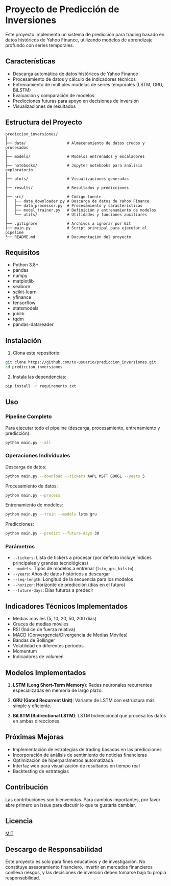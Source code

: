 # Proyecto de Predicción de Inversiones

Este proyecto implementa un sistema de predicción para trading basado en datos históricos de Yahoo Finance, utilizando modelos de aprendizaje profundo con series temporales.

## Características

- Descarga automática de datos históricos de Yahoo Finance
- Procesamiento de datos y cálculo de indicadores técnicos
- Entrenamiento de múltiples modelos de series temporales (LSTM, GRU, BiLSTM)
- Evaluación y comparación de modelos
- Predicciones futuras para apoyo en decisiones de inversión
- Visualizaciones de resultados

## Estructura del Proyecto

```
prediccion_inversiones/
│
├── data/                  # Almacenamiento de datos crudos y procesados
│
├── models/                # Modelos entrenados y escaladores
│
├── notebooks/             # Jupyter notebooks para análisis exploratorio
│
├── plots/                 # Visualizaciones generadas
│
├── results/               # Resultados y predicciones
│
├── src/                   # Código fuente
│   ├── data_downloader.py # Descarga de datos de Yahoo Finance
│   ├── data_processor.py  # Procesamiento y características
│   ├── model_trainer.py   # Definición y entrenamiento de modelos
│   └── utils/             # Utilidades y funciones auxiliares
│
├── .gitignore             # Archivos a ignorar por Git
├── main.py                # Script principal para ejecutar el pipeline
└── README.md              # Documentación del proyecto
```

## Requisitos

- Python 3.8+
- pandas
- numpy
- matplotlib
- seaborn
- scikit-learn
- yfinance
- tensorflow
- statsmodels
- joblib
- tqdm
- pandas-datareader

## Instalación

1. Clona este repositorio:
```bash
git clone https://github.com/tu-usuario/prediccion_inversiones.git
cd prediccion_inversiones
```

2. Instala las dependencias:
```bash
pip install -r requirements.txt
```

## Uso

### Pipeline Completo

Para ejecutar todo el pipeline (descarga, procesamiento, entrenamiento y predicción):

```bash
python main.py --all
```

### Operaciones Individuales

Descarga de datos:
```bash
python main.py --download --tickers AAPL MSFT GOOGL --years 5
```

Procesamiento de datos:
```bash
python main.py --process
```

Entrenamiento de modelos:
```bash
python main.py --train --models lstm gru
```

Predicciones:
```bash
python main.py --predict --future-days 30
```

### Parámetros

- `--tickers`: Lista de tickers a procesar (por defecto incluye índices principales y grandes tecnológicas)
- `--models`: Tipos de modelos a entrenar (`lstm`, `gru`, `bilstm`)
- `--years`: Años de datos históricos a descargar
- `--seq-length`: Longitud de la secuencia para los modelos
- `--horizon`: Horizonte de predicción (días en el futuro)
- `--future-days`: Días futuros a predecir

## Indicadores Técnicos Implementados

- Medias móviles (5, 10, 20, 50, 200 días)
- Cruces de medias móviles
- RSI (Índice de fuerza relativa)
- MACD (Convergencia/Divergencia de Medias Móviles)
- Bandas de Bollinger
- Volatilidad en diferentes períodos
- Momentum
- Indicadores de volumen

## Modelos Implementados

1. **LSTM (Long Short-Term Memory)**: Redes neuronales recurrentes especializadas en memoria de largo plazo.

2. **GRU (Gated Recurrent Unit)**: Variante de LSTM con estructura más simple y eficiente.

3. **BiLSTM (Bidirectional LSTM)**: LSTM bidireccional que procesa los datos en ambas direcciones.

## Próximas Mejoras

- Implementación de estrategias de trading basadas en las predicciones
- Incorporación de análisis de sentimiento de noticias financieras
- Optimización de hiperparámetros automatizada
- Interfaz web para visualización de resultados en tiempo real
- Backtesting de estrategias

## Contribución

Las contribuciones son bienvenidas. Para cambios importantes, por favor abre primero un issue para discutir lo que te gustaría cambiar.

## Licencia

[MIT](https://choosealicense.com/licenses/mit/)

## Descargo de Responsabilidad

Este proyecto es solo para fines educativos y de investigación. No constituye asesoramiento financiero. Invertir en mercados financieros conlleva riesgos, y las decisiones de inversión deben tomarse bajo tu propia responsabilidad.
